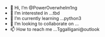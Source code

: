 - 👋 Hi, I’m @PowerOverwhelm1ng
- 👀 I’m interested in ...tbd
- 🌱 I’m currently learning ...python3
- 💞️ I’m looking to collaborate on ...
- 📫 How to reach me ...Tggalligani@outlook

<!---
PowerOverwhelm1ng/PowerOverwhelm1ng is a ✨ special ✨ repository because its `README.md` (this file) appears on your GitHub profile.
You can click the Preview link to take a look at your changes.
--->

